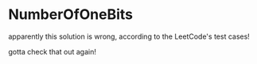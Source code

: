# NumberOfOneBits


apparently this solution is wrong, according to the LeetCode's test cases!

gotta check that out again! 
